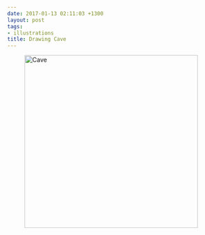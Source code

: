 ```yaml
---
date: 2017-01-13 02:11:03 +1300
layout: post
tags:
- illustrations
title: Drawing Cave
---
```


<div class='row'>
<div class="ui fluid container">
<figure>
<a  href="/assets/posts{{page.path | remove: ".md" | remove: "_posts" }}/cave_by_kinow-daugn02.png" rel="prettyPhoto" class="thumbnail" title="Cave">
<img style="height: 400px;" class="ui image" src="/assets/posts{{page.path | remove: ".md" | remove: "_posts" }}/cave_by_kinow-daugn02.png" alt="Cave" />
